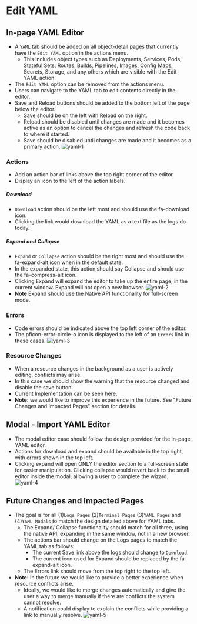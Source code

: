 # Edit YAML

## In-page YAML Editor
- A `YAML` tab should be added on all object-detail pages that currently have the `Edit YAML` option in the actions menu.
  - This includes object types such as Deployments, Services, Pods, Stateful Sets, Routes, Builds, Pipelines, Images, Config Maps, Secrets, Storage, and any others which are visible with the Edit YAML action.
- The `Edit YAML` option can be removed from the actions menu.
- Users can navigate to the YAML tab to edit contents directly in the editor.
- Save and Reload buttons should be added to the bottom left of the page below the editor.
  - Save should be on the left with Reload on the right.
  - Reload should be disabled until changes are made and it becomes active as an option to cancel the changes and refresh the code back to where it started.
  - Save should be disabled until changes are made and it becomes as a primary action.
![yaml-1](https://redhat.invisionapp.com/static-signed/live-embed/123952085/282671561/3/latest/8HhvHg6llE9eyB6Mfb6QL24zcUpr7SNQ8FwdqP9l9e3OwvVa9eEULr9IkwT5RikPA2Er0zCwNMzlEkUtyEJy9pXQlE/Embedded-YAML-02A.png)

### Actions
- Add an action bar of links above the top right corner of the editor.
- Display an icon to the left of the action labels.

##### Download
- `Download` action should be the left most and should use the fa-download icon.
- Clicking the link would download the YAML as a text file as the logs do today.

##### Expand and Collapse
- `Expand` or `Collapse` action should be the right most and should use the fa-expand-alt icon when in the default state.
- In the expanded state, this action should say Collapse and should use the fa-compress-alt icon.
- Clicking Expand will expand the editor to take up the entire page, in the current window. Expand will not open a new browser.
![yaml-2](https://redhat.invisionapp.com/static-signed/live-embed/123952085/282673271/3/latest/jcolEpbdIE3yfaQhtQZjV1jRkmriYlcbUeo2NHJ3lEFm8tXxFdNejIVq8cyXWgyn1gUagxzddtFC4jYlEsD6RyVwlE/Embedded-YAML-02B.png)
- **Note** Expand should use the Native API functionality for full-screen mode.

### Errors
- Code errors should be indicated above the top left corner of the editor.
- The pficon-error-circle-o icon is displayed to the left of an `Errors` link in these cases.
![yaml-3](https://redhat.invisionapp.com/static-signed/live-embed/123952085/283896635/1/latest/3lE7BBxkts1buk7C2OMVve0yie18V4RcAHeA1BAuc8vMlEHe7OIgkzulEmIQQmYrDzppxOco8XuibcjDQ8FqJszQlE/Embedded-YAML-02-Error.png)

### Resource Changes
- When a resource changes in the background as a user is actively editing, conflicts may arise.
- In this case we should show the warning that the resource changed and disable the save button.
- Current Implementation can be seen [here](https://github.com/spadgett/origin-web-console/blob/d46fab60493a70137bdf8aa5768c45f7d84c66c2/app/views/edit/yaml.html#L11-L17).
- **Note:** we would like to improve this experience in the future. See "Future Changes and Impacted Pages" section for details.

## Modal - Import YAML Editor
- The modal editor case should follow the design provided for the in-page YAML editor.
- Actions for download and expand should be available in the top right, with errors shown in the top left.
- Clicking expand will open ONLY the editor section to a full-screen state for easier manipulation. Clicking collapse would revert back to the small editor inside the modal, allowing a user to complete the wizard.
![yaml-4](https://redhat.invisionapp.com/static-signed/live-embed/123952085/283896634/1/latest/XlEplEUoJPWlqNFfnO1gPlEVEzB2PSO1OLMqbywnCyplE3OkpxaHVUqush69nP8w90wPGaXlEpmQwH4BzElEHkBMlECdAlE/In-Modal-YAML-02.png)

## Future Changes and Impacted Pages
- The goal is for all (1)`Logs Pages` (2)`Terminal Pages` (3)`YAML Pages` and (4)`YAML Modals` to match the design detailed above for YAML tabs.
  - The Expand/ Collapse functionality should match for all three, using the native API, expanding in the same window, not in a new browser.
  - The actions bar should change on the Logs pages to match the YAML tab as follows:
    - The current Save link above the logs should change to `Download`.
    - The current icon used for Expand should be replaced by the fa-expand-alt icon.
  - The Errors link should move from the top right to the top left.
- **Note:** In the future we would like to provide a better experience when resource conflicts arise.
  - Ideally, we would like to merge changes automatically and give the user a way to merge manually if there are conflicts the system cannot resolve.
  - A notification could display to explain the conflicts while providing a link to manually resolve.
  ![yaml-5](https://redhat.invisionapp.com/static-signed/live-embed/123952085/283896636/1/latest/PpDlEK84AlEQDErs0di9dyQOZugGqaeshqx8pcAMBc40nb2HmC8kX3atlEHjZiDcwzlzjuBdXEGVOMrvONIHjYLeQlE/Embedded-YAML-02-Conflicts.png)
